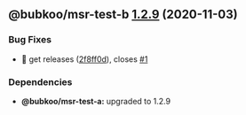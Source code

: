 ## @bubkoo/msr-test-b [1.2.9](https://github.com/bubkoo/monorepo-semantic-release/compare/@bubkoo/msr-test-b@1.2.8...@bubkoo/msr-test-b@1.2.9) (2020-11-03)


### Bug Fixes

* 🐛 get releases ([2f8ff0d](https://github.com/bubkoo/monorepo-semantic-release/commit/2f8ff0d544c4702e6b0bca24fd38263d42073313)), closes [#1](https://github.com/bubkoo/monorepo-semantic-release/issues/1)





### Dependencies

* **@bubkoo/msr-test-a:** upgraded to 1.2.9
